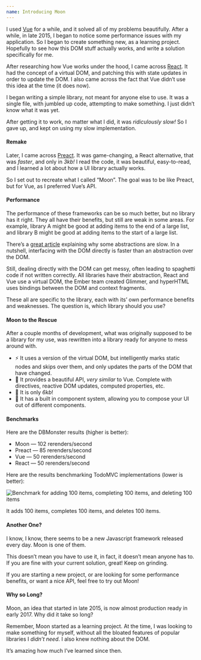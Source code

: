 ```yaml
---
name: Introducing Moon
---
```


I used [Vue](https://vuejs.org/) for a while, and it solved all of my problems beautifully. After a while, in late 2015, I began to notice some performance issues with my application. So I began to create something new, as a learning project. Hopefully to see how this DOM stuff actually works, and write a solution specifically for me.

After researching how Vue works under the hood, I came across [React](https://facebook.github.io/react/). It had the concept of a virtual DOM, and patching this with state updates in order to update the DOM. I also came across the fact that Vue didn’t use this idea at the time (it does now).

I began writing a simple library, not meant for anyone else to use. It was a single file, with jumbled up code, attempting to make something. I just didn’t know what it was yet.

After getting it to work, no matter what I did, it was *ridiculously slow!* So I gave up, and kept on using my slow implementation.

#### Remake

Later, I came across [Preact](https://preactjs.com/). It was game-changing, a React alternative, that was *faster*, and only in *3kb!* I read the code, it was beautiful, easy-to-read, and I learned a lot about how a UI library actually works.

So I set out to recreate what I called “Moon”. The goal was to be like Preact, but for Vue, as I preferred Vue’s API.

#### Performance

The performance of these frameworks can be so much better, but no library has it right. They all have their benefits, but still are weak in some areas. For example, library A might be good at adding items to the end of a large list, and library B might be good at adding items to the start of a large list.

There’s a [great article](http://webreflection.blogspot.co.uk/2015/04/the-dom-is-not-slow-your-abstraction-is.html) explaining why some abstractions are slow. In a nutshell, interfacing with the DOM directly is faster than an abstraction over the DOM.

Still, dealing directly with the DOM can get messy, often leading to spaghetti code if not written correctly. All libraries have their abstraction, React and Vue use a virtual DOM, the Ember team created Glimmer, and hyperHTML uses bindings between the DOM and context fragments.

These all are specific to the library, each with its’ own performance benefits and weaknesses. The question is, which library should you use?

#### Moon to the Rescue

After a couple months of development, what was originally supposed to be a library for my use, was rewritten into a library ready for anyone to mess around with.

* ⚡️ It uses a version of the virtual DOM, but intelligently marks static nodes
and skips over them, and only updates the parts of the DOM that have changed.
* 💎 It provides a beautiful API, *very similar* to Vue. Complete with directives,
reactive DOM updates, computed properties, etc.
* 🎉 It is only *6kb*!
* 🔨 It has a built in component system, allowing you to compose your UI out of
different components.

#### Benchmarks

Here are the DBMonster results (higher is better):

* Moon — 102 rerenders/second
* Preact — 85 rerenders/second
* Vue — 50 rerenders/second
* React — 50 rerenders/second

Here are the results benchmarking TodoMVC implementations (lower is better):

![Benchmark for adding 100 items, completing 100 items, and deleting 100 items](../images/introducing-moon/benchmark.png)

It adds 100 items, completes 100 items, and deletes 100 items.

#### Another One?

I know, I know, there seems to be a new Javascript framework released every day. Moon is one of them.

This doesn’t mean you have to use it, in fact, it doesn’t mean anyone has to. If you are fine with your current solution, great! Keep on grinding.

If you are starting a new project, or are looking for some performance benefits, or want a nice API, feel free to try out Moon!

#### Why so Long?

Moon, an idea that started in late 2015, is now almost production ready in early 2017. Why did it take so long?

Remember, Moon started as a learning project. At the time, I was looking
to make something for myself, without all the bloated features of popular
libraries I *didn’t need*. I also knew nothing about the DOM.

It’s amazing how much I’ve learned since then.
